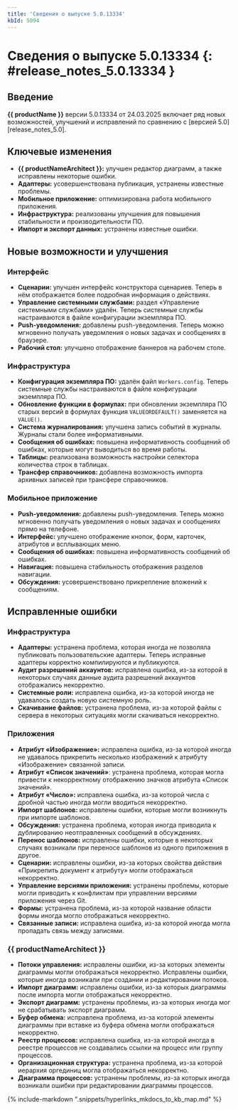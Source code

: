 ```yaml
---
title: 'Сведения о выпуске 5.0.13334'
kbId: 5094
---
```


# Сведения о выпуске 5.0.13334 {: #release_notes_5.0.13334 }

## Введение

**{{ productName }}** версии 5.0.13334 от 24.03.2025 включает ряд новых возможностей, улучшений и исправлений по сравнению с [версией 5.0][release_notes_5.0].

## Ключевые изменения

- **{{ productNameArchitect }}:** улучшен редактор диаграмм, а также исправлены некоторые ошибки.
- **Адаптеры:** усовершенствована публикация, устранены известные проблемы.
- **Мобильное приложение:** оптимизирована работа мобильного приложения.
- **Инфраструктура:** реализованы улучшения для повышения стабильности и производительности ПО.
- **Импорт и экспорт данных:** устранены известные ошибки.

## Новые возможности и улучшения

### Интерфейс

- **Сценарии:** улучшен интерфейс конструктора сценариев. Теперь в нём отображается более подробная информация о действиях. <!-- 1882017 -->
- **Управление системными службами:** раздел «Управление системными службами» удалён. Теперь системные службы настраиваются в файле конфигурации экземпляра ПО. <!-- 1919072 -->
- **Push-уведомления:** добавлены push-уведомления. Теперь можно мгновенно получать уведомления о новых задачах и сообщениях в браузере. <!-- 1914255  -->
- **Рабочий стол:** улучшено отображение баннеров на рабочем столе. <!-- 1874647 -->

### Инфраструктура

- **Конфигурация экземпляра ПО:** удалён файл `Workers.config`. Теперь системные службы настраиваются в файле конфигурации экземпляра ПО.
- **Обновление функции в формулах:** при обновлении экземпляра ПО старых версий в формулах функция `VALUEORDEFAULT()` заменяется на `VALUE()`. <!-- 1908600 -->
- **Система журналирования:** улучшена запись событий в журналы. Журналы стали более информативными. <!-- 1892427, 1890509 -->
- **Сообщения об ошибках:** повышена информативность сообщений об ошибках, которые могут выводиться во время работы. <!-- 1918341, 1902175 --->
- **Таблицы:** реализована возможность настройки селектора количества строк в таблицах. <!-- 1889502  -->
- **Трансфер справочников:** добавлена возможность импорта архивных записей при трансфере справочников. <!-- 1881114 -->

### Мобильное приложение

- **Push-уведомления:** добавлены push-уведомления. Теперь можно мгновенно получать уведомления о новых задачах и сообщениях прямо на телефоне. <!-- 1914255  -->
- **Интерфейс:** улучшено отображение кнопок, форм, карточек, атрибутов и всплывающих меню. <!-- 1891436, 1888608, 1895514, 1898066  -->
- **Сообщения об ошибках:** повышена информативность сообщений об ошибках. <!-- 1911914 -->
- **Навигация:** повышена стабильность отображения разделов навигации.
- **Обсуждения:** усовершенствовано прикрепление вложений к сообщениям.

## Исправленные ошибки

### Инфраструктура

- **Адаптеры:** устранена проблема, которая иногда не позволяла публиковать пользовательские адаптеры. Теперь исправные адаптеры корректно компилируются и публикуются. <!-- 1930191 -->
- **Аудит разрешений аккаунтов:** исправлена ошибка, из-за которой в некоторых случаях данные аудита разрешений аккаунтов отображались некорректно. <!-- 1876233  -->
- **Системные роли:** исправлена ошибка, из-за которой иногда не удавалось создать новую системную роль. <!-- 1917647 -->
- **Скачивание файлов:** устранена проблема, из-за которой файлы с сервера в некоторых ситуациях могли скачиваться некорректно. <!-- 1899248 -->

### Приложения

- **Атрибут «Изображение»:** исправлена ошибка, из-за которой иногда не удавалось прикрепить несколько изображений к атрибуту «Изображение» связанной записи. <!-- 1903653 -->
- **Атрибут «Список значений»**: устранена проблема, которая могла привести к некорректному отображению значков атрибута «Список значений». <!-- 1551173  -->
- **Атрибут «Число»:** исправлена ошибка, из-за которой числа с дробной частью иногда могли вводиться некорректно. <!-- 1903692 -->
- **Импорт шаблонов:** исправлены ошибки, которые могли возникнуть при импорте шаблонов. <!-- 1892350 -->
- **Обсуждения:** устранена проблема, которая иногда приводила к дублированию неотправленных сообщений в обсуждениях. <!-- 1893230  -->
- **Перенос шаблонов:** исправлены ошибки, которые в некоторых случаях возникали при переносе шаблонов из одного приложения в другое. <!-- 1192702 -->
- **Сценарии:** исправлены ошибки, из-за которых свойства действия «Прикрепить документ к атрибуту» могли отображаться некорректно. <!-- 1900597, 1366556, 1840264  -->
- **Управление версиями приложения:** устранены проблемы, которые могли приводить к конфликтам при управлении версиями приложения через Git. <!-- 1904969, 1903895 -->
- **Формы:** устранена проблема, из-за которой название области формы иногда могло отображаться некорректно. <!-- 1840264 -->
- **Связанные записи:** исправлена ошибка, из-за которой иногда могла пропадать связь между записями.

### {{ productNameArchitect }}

- **Потоки управления:** исправлены ошибки, из-за которых элементы диаграммы могли отображаться некорректно. Исправлены ошибки, которые иногда возникали при создании и редактировании потоков. <!-- 1919571, 1914128, 1910091, 1911718, 1880127, 1899160, 1899194, 1886241  -->
- **Импорт диаграмм:** исправлены ошибки, из-за которых диаграммы после импорта могли отображаться некорректно. <!-- 1830615, 1897116  -->
- **Экспорт диаграмм:** устранены проблемы, из-за которых иногда мог не срабатывать экспорт диаграмм. <!-- 1886894 -->
- **Буфер обмена:** исправлена проблема, из-за которой элементы диаграммы при вставке из буфера обмена могли отображаться некорректно. <!-- 1912738  -->
- **Реестр процессов:** исправлена ошибка, из-за которой иногда в реестре процессов не создавались ссылки на процесс или группу процессов. <!-- 1905566  -->
- **Организационная структура:** устранена проблема, из-за которой иерархия оргединиц могла отображаться некорректно. <!-- 1903052, 1897471, 1898156, 1873462  -->
- **Диаграмма процессов:** устранены проблемы, из-за которых иногда возникали ошибки при редактировании диаграммы процессов. <!-- 1212729, 1914147 -->

{% include-markdown ".snippets/hyperlinks_mkdocs_to_kb_map.md" %}
